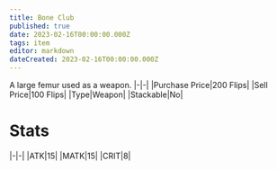 ```yaml
---
title: Bone Club
published: true
date: 2023-02-16T00:00:00.000Z
tags: item
editor: markdown
dateCreated: 2023-02-16T00:00:00.000Z
---
```


A large femur used as a weapon.
|-|-|
|Purchase Price|200 Flips|
|Sell Price|100 Flips|
|Type|Weapon|
|Stackable|No|

# Stats
|-|-|
|ATK|15|
|MATK|15|
|CRIT|8|
